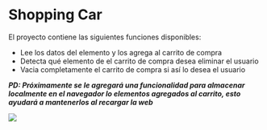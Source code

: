# Shopping Car

El proyecto contiene las siguientes funciones disponibles:
* Lee los datos del elemento y los agrega al carrito de compra
* Detecta qué elemento de el carrito de compra desea eliminar el usuario
* Vacia completamente el carrito de compra si así lo desea el usuario

***PD: Próximamente se le agregará una funcionalidad para almacenar localmente en el navegador lo elementos agregados al carrito, esto ayudará a mantenerlos al recargar la web***

![](https://repository-images.githubusercontent.com/335063439/4041ae00-64b0-11eb-8184-628be80a822c)
